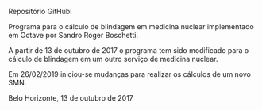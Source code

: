 Repositório GitHub!

Programa para o cálculo de blindagem em medicina nuclear implementado em Octave por Sandro Roger Boschetti.

A partir de 13 de outubro de 2017 o programa tem sido modificado para o cálculo de blindagem em um outro serviço de medicina nuclear.

Em 26/02/2019 iniciou-se mudanças para realizar os cálculos de um novo SMN.

Belo Horizonte, 13 de outubro de 2017
